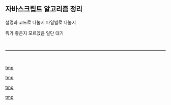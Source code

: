## 자바스크립트 알고리즘 정리

설명과 코드로 나눌지 파일별로 나눌지

뭐가 좋은지 모르겠음 일단 대기

<br>

---

<br>

[tmp]()

[tmp]()

[tmp]()

[tmp]()
